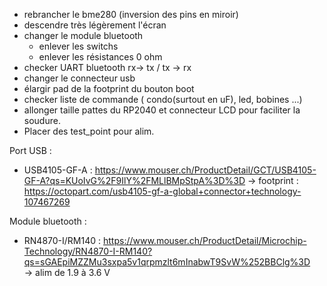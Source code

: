 - rebrancher le bme280 (inversion des pins en miroir)
- descendre très légèrement l'écran
- changer le module bluetooth
    - enlever les switchs
    - enlever les résistances 0 ohm
- checker UART bluetooth rx-> tx / tx -> rx
- changer le connecteur usb
- élargir pad de la footprint du bouton boot
- checker liste de commande ( condo(surtout en uF), led, bobines ...)
- allonger taille pattes du RP2040 et connecteur LCD pour faciliter la soudure.
- Placer des test_point pour alim.


Port USB :
- USB4105-GF-A : https://www.mouser.ch/ProductDetail/GCT/USB4105-GF-A?qs=KUoIvG%2F9IlY%2FMLlBMpStpA%3D%3D 
    -> footprint : https://octopart.com/usb4105-gf-a-global+connector+technology-107467269  

Module bluetooth :
- RN4870-I/RM140 : https://www.mouser.ch/ProductDetail/Microchip-Technology/RN4870-I-RM140?qs=sGAEpiMZZMu3sxpa5v1qrpmzlt6mInabwT9SvW%252BBClg%3D  
    -> alim de 1.9 à 3.6 V
